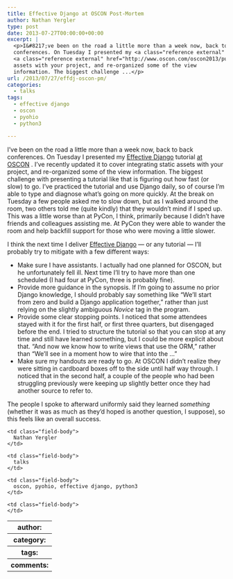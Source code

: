 ```yaml
---
title: Effective Django at OSCON Post-Mortem
author: Nathan Yergler
type: post
date: 2013-07-27T00:00:00+00:00
excerpt: |
  <p>I&#8217;ve been on the road a little more than a week now, back to back
  conferences. On Tuesday I presented my <a class="reference external" href="http://effectivedjango.com/tutorial/">Effective Django</a> tutorial
  <a class="reference external" href="http://www.oscon.com/oscon2013/public/schedule/detail/29158">at <span class="caps">OSCON</span></a>. I&#8217;ve recently updated it to cover integrating static
  assets with your project, and re-organized some of the view
  information. The biggest challenge ...</p>
url: /2013/07/27/effdj-oscon-pm/
categories:
  - talks
tags:
  - effective django
  - oscon
  - pyohio
  - python3

---
```

I&#8217;ve been on the road a little more than a week now, back to back conferences. On Tuesday I presented my [Effective Django][1]  tutorial [at <span class="caps">OSCON</span>][2] . I&#8217;ve recently updated it to cover integrating static assets with your project, and re-organized some of the view information. The biggest challenge with presenting a tutorial like that is figuring out how fast (or slow) to go. I&#8217;ve practiced the tutorial and use Django daily, so of course I&#8217;m able to type and diagnose what&#8217;s going on more quickly. At the break on Tuesday a few people asked me to slow down, but as I walked around the room, two others told me (quite kindly) that they wouldn&#8217;t mind if I sped up. This was a little worse than at PyCon, I think, primarily because I didn&#8217;t have friends and colleagues assisting me. At PyCon they were able to wander the room and help backfill support for those who were moving a little slower.

I think the next time I deliver [Effective Django][1]  &#8212; or any tutorial &#8212; I&#8217;ll probably try to mitigate with a few different ways:

<ul class="simple">
  <li>
    Make sure I have assistants. I actually had one planned for <span class="caps">OSCON</span>, but he unfortunately fell ill. Next time I&#8217;ll try to have more than one scheduled (I had four at PyCon, three is probably fine).
  </li>
  <li>
    Provide more guidance in the synopsis. If I&#8217;m going to assume no prior Django knowledge, I should probably say something like &#8220;We&#8217;ll start from zero and build a Django application together,&#8221; rather than just relying on the slightly ambiguous <em>Novice</em> tag in the program.
  </li>
  <li>
    Provide some clear stopping points. I noticed that some attendees stayed with it for the first half, or first three quarters, but disengaged before the end. I tried to structure the tutorial so that you can stop at any time and still have learned something, but I could be more explicit about that. &#8220;And now we know how to write views that use the <span class="caps">ORM</span>,&#8221; rather than &#8220;We&#8217;ll see in a moment how to wire that into the &#8230;&#8221;
  </li>
  <li>
    Make sure my handouts are ready to go. At <span class="caps">OSCON</span> I didn&#8217;t realize they were sitting in cardboard boxes off to the side until half way through. I noticed that in the second half, a couple of the people who had been struggling previously were keeping up slightly better once they had another source to refer to.
  </li>
</ul>

The people I spoke to afterward uniformly said they learned _something_ (whether it was as much as they&#8217;d hoped is another question, I suppose), so this feels like an overall success.

<table class="docutils field-list" frame="void" rules="none">
  <col class="field-name" /> <col class="field-body" /> <tr class="field">
    <th class="field-name">
      author:
    </th>

    <td class="field-body">
      Nathan Yergler
    </td>
  </tr>

  <tr class="field">
    <th class="field-name">
      category:
    </th>

    <td class="field-body">
      talks
    </td>
  </tr>

  <tr class="field">
    <th class="field-name">
      tags:
    </th>

    <td class="field-body">
      oscon, pyohio, effective django, python3
    </td>
  </tr>

  <tr class="field">
    <th class="field-name">
      comments:
    </th>

    <td class="field-body">
    </td>
  </tr>
</table>

 [1]: http://effectivedjango.com/tutorial/
 [2]: http://www.oscon.com/oscon2013/public/schedule/detail/29158